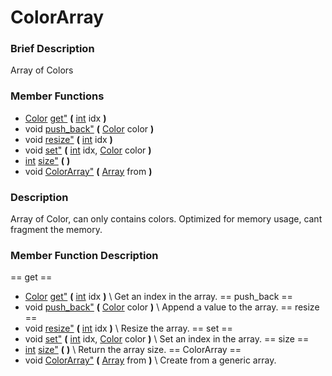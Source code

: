 #  ColorArray  
###  Brief Description  
Array of Colors
###  Member Functions 
  * [Color](class_color) [get"](#get) **(** [int](class_int) idx  **)**
  * void [push_back"](#push_back) **(** [Color](class_color) color  **)**
  * void [resize"](#resize) **(** [int](class_int) idx  **)**
  * void [set"](#set) **(** [int](class_int) idx, [Color](class_color) color  **)**
  * [int](class_int) [size"](#size) **(** **)**
  * void [ColorArray"](#ColorArray) **(** [Array](class_array) from  **)**
###  Description  
Array of Color, can only contains colors. Optimized for memory usage, cant fragment the memory.
###  Member Function Description  
==  get  ==
  * [Color](class_color) [get"](#get) **(** [int](class_int) idx  **)**
\\
Get an index in the array.
==  push_back  ==
  * void [push_back"](#push_back) **(** [Color](class_color) color  **)**
\\
Append a value to the array.
==  resize  ==
  * void [resize"](#resize) **(** [int](class_int) idx  **)**
\\
Resize the array.
==  set  ==
  * void [set"](#set) **(** [int](class_int) idx, [Color](class_color) color  **)**
\\
Set an index in the array.
==  size  ==
  * [int](class_int) [size"](#size) **(** **)**
\\
Return the array size.
==  ColorArray  ==
  * void [ColorArray"](#ColorArray) **(** [Array](class_array) from  **)**
\\
Create from a generic array.
